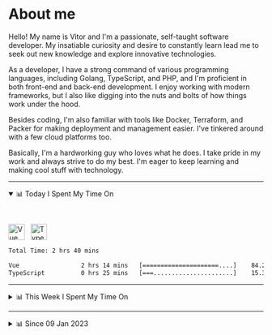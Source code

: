 # About me

Hello! My name is Vitor and I'm a passionate, self-taught software developer. My insatiable curiosity and desire to constantly learn lead me to seek out new knowledge and explore innovative technologies.

As a developer, I have a strong command of various programming languages, including Golang, TypeScript, and PHP, and I'm proficient in both front-end and back-end development. I enjoy working with modern frameworks, but I also like digging into the nuts and bolts of how things work under the hood.

Besides coding, I'm also familiar with tools like Docker, Terraform, and Packer for making deployment and management easier. I've tinkered around with a few cloud platforms too.

Basically, I'm a hardworking guy who loves what he does. I take pride in my work and always strive to do my best. I'm eager to keep learning and making cool stuff with technology.

---

<!-- ## 📊 Today I Spent My Time On -->

<details open>
<summary>📊 Today I Spent My Time On</summary>

&nbsp;

<!--DEVTIMER:TODAY:START-->
<img align="center" width="32px" src="https://cdn.simpleicons.org/vuedotjs/4FC08D" alt="Vue" />&nbsp;&nbsp;&nbsp;<img align="center" width="32px" src="https://cdn.simpleicons.org/typescript/3178C6" alt="TypeScript" />&nbsp;&nbsp;&nbsp;

```txt
Total Time: 2 hrs 40 mins

Vue                 2 hrs 14 mins   [=====================....]    84.26 %
TypeScript          0 hrs 25 mins   [===......................]    15.38 %
```

<!--DEVTIMER:TODAY:END-->

</details>

---
<details>
<summary>📊 This Week I Spent My Time On</summary>

&nbsp;

<!--DEVTIMER:WEEK:START-->
<img align="center" width="32px" src="https://cdn.simpleicons.org/vuedotjs/4FC08D" alt="Vue" />&nbsp;&nbsp;&nbsp;<img align="center" width="32px" src="https://cdn.simpleicons.org/carrd/fff" alt="JSON" />&nbsp;&nbsp;&nbsp;<img align="center" width="32px" src="https://cdn.simpleicons.org/typescript/3178C6" alt="TypeScript" />&nbsp;&nbsp;&nbsp;<img align="center" width="32px" src="https://cdn.simpleicons.org/python/3776AB" alt="Python" />&nbsp;&nbsp;&nbsp;

```txt
Total Time: 17 hrs 42 mins

Vue                 9 hrs 17 mins   [=============............]    52.45 %
JSON                4 hrs 36 mins   [======...................]    25.95 %
TypeScript          3 hrs 35 mins   [=====....................]    20.26 %
Python              0 hrs 10 mins   [.........................]    0.90 %
SCSS                0 hrs 2 mins    [.........................]    0.19 %
```

<!--DEVTIMER:WEEK:END-->
</details>

---


<details>
<summary>📊 Since 09 Jan 2023</summary>

&nbsp;

<!--DEVTIMER::START-->
<img align="center" width="32px" src="https://cdn.simpleicons.org/typescript/3178C6" alt="TypeScript" />&nbsp;&nbsp;&nbsp;<img align="center" width="32px" src="https://cdn.simpleicons.org/vuedotjs/4FC08D" alt="Vue" />&nbsp;&nbsp;&nbsp;<img align="center" width="32px" src="https://cdn.simpleicons.org/go/00ADD8" alt="Go" />&nbsp;&nbsp;&nbsp;<img align="center" width="32px" src="https://cdn.simpleicons.org/carrd/fff" alt="JSON" />&nbsp;&nbsp;&nbsp;<img align="center" width="32px" src="https://cdn.simpleicons.org/python/3776AB" alt="Python" />&nbsp;&nbsp;&nbsp;<img align="center" width="32px" src="https://cdn.simpleicons.org/gnubash/fff" alt="Bash" />&nbsp;&nbsp;&nbsp;<img align="center" width="32px" src="https://cdn.simpleicons.org/yaml/fff" alt="YAML" />&nbsp;&nbsp;&nbsp;<img align="center" width="32px" src="https://cdn.simpleicons.org/javascript/F7DF1E" alt="JavaScript" />&nbsp;&nbsp;&nbsp;<img align="center" width="32px" src="https://cdn.simpleicons.org/html5/E34F26" alt="HTML" />&nbsp;&nbsp;&nbsp;<img align="center" width="32px" src="https://cdn.simpleicons.org/css3/1572B6" alt="CSS" />&nbsp;&nbsp;&nbsp;<img align="center" width="32px" src="https://cdn.simpleicons.org/academia/fff" alt="Text" />&nbsp;&nbsp;&nbsp;<img align="center" width="32px" src="https://cdn.simpleicons.org/php/777BB4" alt="PHP" />&nbsp;&nbsp;&nbsp;

```txt
Total Time: 137 hrs 55 mins

TypeScript          60 hrs 3 mins   [==========...............]    43.55 %
Vue                 19 hrs 7 mins   [===......................]    13.86 %
Go                  16 hrs 54 mins  [===......................]    12.25 %
JSON                11 hrs 3 mins   [==.......................]    8.01 %
Python              9 hrs 11 mins   [=........................]    6.65 %
Bash                6 hrs 1 mins    [=........................]    4.36 %
YAML                4 hrs 16 mins   [.........................]    3.09 %
JavaScript          4 hrs 7 mins    [.........................]    2.99 %
SCSS                2 hrs 5 mins    [.........................]    1.51 %
SQL                 1 hrs 10 mins   [.........................]    0.85 %
Docker              0 hrs 48 mins   [.........................]    0.58 %
HTML                0 hrs 16 mins   [.........................]    0.19 %
XML                 0 hrs 14 mins   [.........................]    0.17 %
CSS                 0 hrs 11 mins   [.........................]    0.14 %
Text                0 hrs 9 mins    [.........................]    0.11 %
PHP                 0 hrs 7 mins    [.........................]    0.08 %
Nginx configuration file 0 hrs 2 mins    [.........................]    0.03 %
```

<!--DEVTIMER::END-->

</details>
